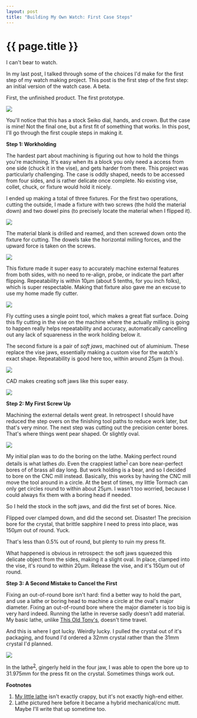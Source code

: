 ```yaml
---
layout: post
title: "Building My Own Watch: First Case Steps"
---
```


{{ page.title }}
================

<p class="meta">I can't bear to watch.</p>

In my last post, I talked through some of the choices I'd make for the first step of my watch making project. This post is the first step of the first step: an initial version of the watch case. A beta.

First, the unfinished product. The first prototype.

![](/misc-blog/images/watch_v1.jpg)

You'll notice that this has a stock Seiko dial, hands, and crown. But the case is mine! Not the final one, but a first fit of something that works. In this post, I'll go through the first couple steps in making it.

**Step 1: Workholding**

The hardest part about machining is figuring out how to hold the things you're machining. It's easy when its a block you only need a access from one side (chuck it in the vise), and gets harder from there. This project was particularly challenging. The case is oddly shaped, needs to be accessed from four sides, and is rather delicate once complete. No existing vise, collet, chuck, or fixture would hold it nicely.

I ended up making a total of three fixtures. For the first two operations, cutting the outside, I made a fixture with two screws (the hold the material down) and two dowel pins (to precisely locate the material when I flipped it).

![](/misc-blog/images/pin_fixture.jpg)

The material blank is drilled and reamed, and then screwed down onto the fixture for cutting. The dowels take the horizontal milling forces, and the upward force is taken on the screws.

![](/misc-blog/images/pin_fixture_inuse.jpg)

This fixture made it super easy to accurately machine external features from both sides, with no need to re-align, probe, or indicate the part after flipping. Repeatability is within 10μm (about 5 tenths, for you inch folks), which is super respectable. Making that fixture also gave me an excuse to use my home made fly cutter.

![](/misc-blog/images/pin_fixture_fly_cut.jpg)

Fly cutting uses a single point tool, which makes a great flat surface. Doing this fly cutting in the vise on the machine where the actually milling is going to happen really helps repeatability and accuracy, automatically cancelling out any lack of squareness in the work holding below it.

The second fixture is a pair of *soft jaws*, machined out of aluminium. These replace the vise jaws, essentially making a custom vise for the watch's exact shape. Repeatability is good here too, within around 25μm (a thou).

![](/misc-blog/images/soft_jaw.jpg)

CAD makes creating soft jaws like this super easy.

![](/misc-blog/images/soft_jaw_cad.png)

**Step 2: My First Screw Up**

Machining the external details went great. In retrospect I should have reduced the step overs on the finishing tool paths to reduce work later, but that's very minor. The next step was cutting out the precision center bores. That's where things went pear shaped. Or slightly oval.

![](/misc-blog/images/bore_cam.png)

My initial plan was to do the boring on the lathe. Making perfect round details is what lathes *do*. Even the crappiest lathe<sup>[1](#foot1)</sup> can bore near-perfect bores of of brass all day long. But work holding is a bear, and so I decided to bore on the CNC mill instead. Basically, this works by having the CNC mill move the tool around in a circle. At the best of times, my little Tormach can only get circles round to within about 25μm. I wasn't too worried, because I could always fix them with a boring head if needed.

So I held the stock in the soft jaws, and did the first set of bores. Nice.

Flipped over clamped down, and did the second set. Disaster! The precision bore for the crystal, that brittle sapphire I need to press into place, was 150μm out of round. Yuck.

That's less than 0.5% out of round, but plenty to ruin my press fit.

What happened is obvious in retrospect: the soft jaws squeezed this delicate object from the sides, making it a slight oval. In place, clamped into the vise, it's round to within 20μm. Release the vise, and it's 150μm out of round.

**Step 3: A Second Mistake to Cancel the First**

Fixing an out-of-round bore isn't hard: find a better way to hold the part, and use a lathe or boring head to machine a circle at the oval's major diameter. Fixing an out-of-round bore where the major diameter is too big is very hard indeed. Running the lathe in reverse sadly doesn't add material. My basic lathe, unlike [This Old Tony's](https://www.youtube.com/c/ThisOldTony), doesn't time travel.

And this is where I got lucky. Weirdly lucky. I pulled the crystal out of it's packaging, and found I'd ordered a 32mm crystal rather than the 31mm crystal I'd planned. 

![](/misc-blog/images/lathe.jpg)

In the lathe<sup>[2](#foot2)</sup>, gingerly held in the four jaw, I was able to open the bore up to 31.975mm for the press fit on the crystal. Sometimes things work out.

**Footnotes**

1. <a name="foot1"></a> [My little lathe](https://littlemachineshop.com/products/product_view.php?ProductID=6716&category=2122081992) isn't exactly crappy, but it's not exactly high-end either.
2. <a name="foot2"></a> Lathe pictured here before it became a hybrid mechanical/cnc mutt. Maybe I'll write that up sometime too.